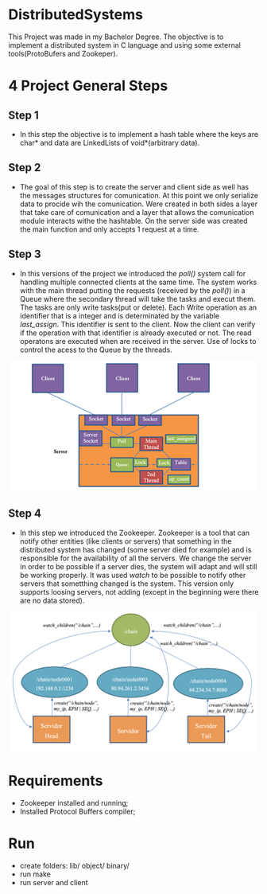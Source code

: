 # DistributedSystems

This Project was made in my Bachelor Degree. The objective is to implement a distributed system in C language and using some external tools(ProtoBufers and Zookeper).

# 4 Project General Steps 

## Step 1

- In this step the objective is to implement a hash table where the keys are char* and data are LinkedLists of void*(arbitrary data).

## Step 2

- The goal of this step is to create the server and client side as well has the messages structures for comunication. At this point we only serialize data to procide wih the comunication. Were created in both sides a layer that take care of comunication and a layer that allows the comunication module interacts withe the hashtable. On the server side was created the main function and only accepts 1 request at a time.

## Step 3

- In this versions of the project we introduced the *poll()* system call for handling multiple connected clients at the same time. The system works with the main thread putting the requests (received by the *poll()*) in a Queue where the secondary thread will take the tasks and execut them. The tasks are only write tasks(put or delete). Each Write operation as an identifier that is a integer and is determinated by the variable *last_assign*. This identifier is sent to the client. Now the client can verify if the operation with that identifier is already executed or not. The read operatons are executed when are received in the server. Use of locks to control the acess to the Queue by the threads.

![system](system.png)

## Step 4

- In this step we introduced the Zookeeper. Zookeeper is a tool that can notify other entities (like clients or servers) that something in the distributed system has changed (some server died for example) and is responsible for the availability of all the servers. We change the server in order to be possible if a server dies, the system will adapt and will still be working properly. It was used *watch* to be possible to notify other servers that sometthing changed is the system. This version only supports loosing servers, not adding (except in the beginning were there are no data stored).

![zoo](zookeeper.png)

# Requirements

- Zookeeper installed and running;
- Installed Protocol Buffers compiler;

# Run

- create folders: lib/ object/ binary/
- run make
- run server and client
